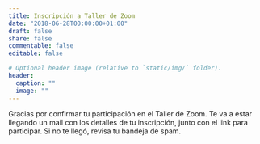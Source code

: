 ```yaml
---
title: Inscripción a Taller de Zoom 
date: "2018-06-28T00:00:00+01:00"
draft: false
share: false
commentable: false
editable: false

# Optional header image (relative to `static/img/` folder).
header:
  caption: ""
  image: ""
---
```


Gracias por confirmar tu participación en el Taller de Zoom. Te va a estar llegando un mail con los detalles de tu inscripción, junto con el link para participar. Si no te llegó, revisa tu bandeja de spam. 


